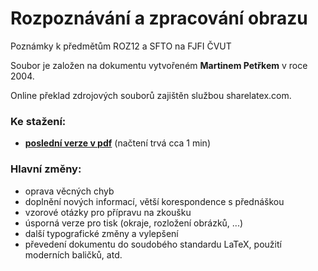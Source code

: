 # Rozpoznávání a zpracování obrazu
Poznámky k předmětům ROZ12 a SFTO na FJFI ČVUT

Soubor je založen na dokumentu vytvořeném **Martinem Petřkem** v roce 2004.

Online překlad zdrojových souborů zajištěn službou sharelatex.com.

### Ke stažení: 
 * **[poslední verze v pdf](http://latex.aslushnikov.com/compile?git=https://github.com/ondrejtichacek/ROZ&target=d.tex)** (načtení trvá cca 1 min)

### Hlavní změny:
 * oprava věcných chyb
 * doplnění nových informací, větší korespondence s přednáškou
 * vzorové otázky pro přípravu na zkoušku
 * úsporná verze pro tisk (okraje, rozložení obrázků, ...)
 * další typografické změny a vylepšení
 * převedení dokumentu do soudobého standardu LaTeX, použití moderních baličků, atd.
